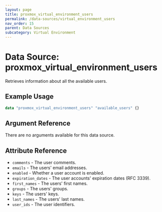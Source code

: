 ```yaml
---
layout: page
title: proxmox_virtual_environment_users
permalink: /data-sources/virtual_environment_users
nav_order: 15
parent: Data Sources
subcategory: Virtual Environment
---
```


# Data Source: proxmox_virtual_environment_users

Retrieves information about all the available users.

## Example Usage

```terraform
data "proxmox_virtual_environment_users" "available_users" {}
```

## Argument Reference

There are no arguments available for this data source.

## Attribute Reference

- `comments` - The user comments.
- `emails` - The users' email addresses.
- `enabled` - Whether a user account is enabled.
- `expiration_dates` - The user accounts' expiration dates (RFC 3339).
- `first_names` - The users' first names.
- `groups` - The users' groups.
- `keys` - The users' keys.
- `last_names` - The users' last names.
- `user_ids` - The user identifiers.
